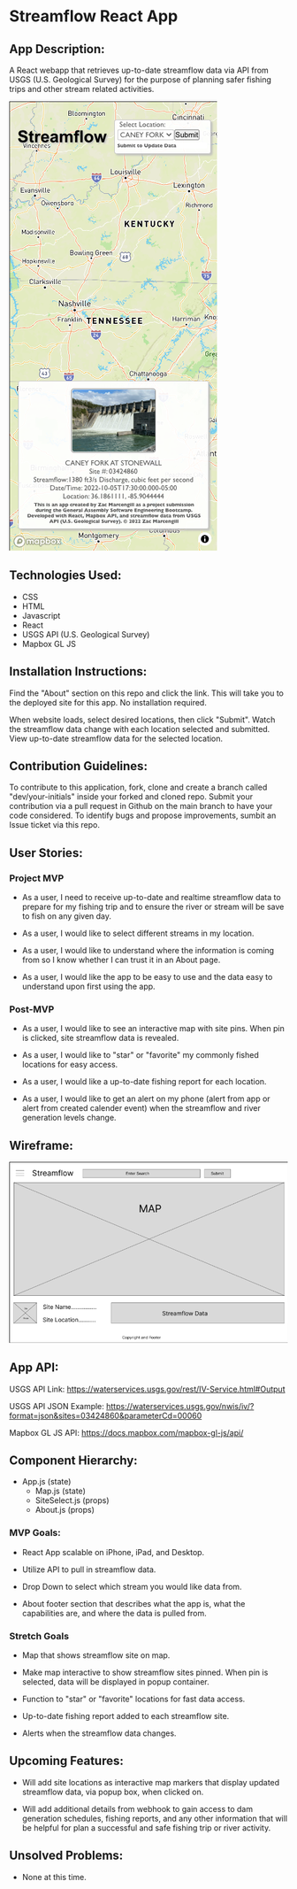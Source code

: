 # Streamflow React App

## App Description:

A React webapp that retrieves up-to-date streamflow data via API from USGS (U.S. Geological Survey) for the purpose of planning safer fishing trips and other stream related activities.

![](/images/Streamflow-React-App.png)

## Technologies Used:

- CSS
- HTML
- Javascript
- React
- USGS API (U.S. Geological Survey)
- Mapbox GL JS

## Installation Instructions:

Find the "About" section on this repo and click the link. This will take you to the deployed site for this app. No installation required.

When website loads, select desired locations, then click "Submit". Watch the streamflow data change with each location selected and submitted. View up-to-date streamflow data for the selected location.

## Contribution Guidelines:

To contribute to this application, fork, clone and create a branch called "dev/your-initials" inside your forked and cloned repo. Submit your contribution via a pull request in Github on the main branch to have your code considered. To identify bugs and propose improvements, sumbit an Issue ticket via this repo.

## User Stories:

### Project MVP

- As a user, I need to receive up-to-date and realtime streamflow data to prepare for my fishing trip and to ensure the river or stream will be save to fish on any given day.

- As a user, I would like to select different streams in my location.

- As a user, I would like to understand where the information is coming from so I know whether I can trust it in an About page.

- As a user, I would like the app to be easy to use and the data easy to understand upon first using the app.

### Post-MVP

- As a user, I would like to see an interactive map with site pins. When pin is clicked, site streamflow data is revealed.

- As a user, I would like to "star" or "favorite" my commonly fished locations for easy access.

- As a user, I would like a up-to-date fishing report for each location.

- As a user, I would like to get an alert on my phone (alert from app or alert from created calender event) when the streamflow and river generation levels change.

## Wireframe:

![](/images/streamflow-react-app-wireframe.png)

## App API:

USGS API Link: https://waterservices.usgs.gov/rest/IV-Service.html#Output

USGS API JSON Example: https://waterservices.usgs.gov/nwis/iv/?format=json&sites=03424860&parameterCd=00060

Mapbox GL JS API: https://docs.mapbox.com/mapbox-gl-js/api/

## Component Hierarchy:

- App.js (state)
  - Map.js (state)
  - SiteSelect.js (props)
  - About.js (props)

### MVP Goals:

- React App scalable on iPhone, iPad, and Desktop.

- Utilize API to pull in streamflow data.

- Drop Down to select which stream you would like data from.

- About footer section that describes what the app is, what the capabilities are, and where the data is pulled from.

### Stretch Goals

- Map that shows streamflow site on map.

- Make map interactive to show streamflow sites pinned. When pin is selected, data will be displayed in popup container.

- Function to "star" or "favorite" locations for fast data access.

- Up-to-date fishing report added to each streamflow site.

- Alerts when the streamflow data changes.

## Upcoming Features:

- Will add site locations as interactive map markers that display updated streamflow data, via popup box, when clicked on.

- Will add additional details from webhook to gain access to dam generation schedules, fishing reports, and any other information that will be helpful for plan a successful and safe fishing trip or river activity.

## Unsolved Problems:

- None at this time.

